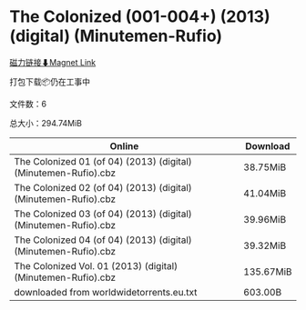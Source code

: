 # The Colonized (001-004+) (2013) (digital) (Minutemen-Rufio)

[磁力链接⬇Magnet Link](magnet:?xt=urn:btih:90e6d34834dc532605a19a2a0264bdd979384bc1&dn=The%20Colonized%20%28001-004%2B%29%20%282013%29%20%28digital%29%20%28Minutemen-Rufio%29)

打包下载📦仍在工事中

文件数：6

总大小：294.74MiB

Online | Download
--- | ---
The Colonized 01 (of 04) (2013) (digital) (Minutemen-Rufio).cbz | 38.75MiB
The Colonized 02 (of 04) (2013) (digital) (Minutemen-Rufio).cbz | 41.04MiB
The Colonized 03 (of 04) (2013) (digital) (Minutemen-Rufio).cbz | 39.96MiB
The Colonized 04 (of 04) (2013) (digital) (Minutemen-Rufio).cbz | 39.32MiB
The Colonized Vol. 01 (2013) (digital) (Minutemen-Rufio).cbz | 135.67MiB
downloaded from worldwidetorrents.eu.txt | 603.00B